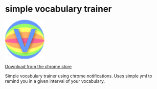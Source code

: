# simple vocabulary trainer

![Logo](/src/img/icon_128x128.png)

[Download from the chrome store](https://github.com/johannesjo/chrome-extension-simple-vocabulary-trainer)

Simple vocabulary trainer using chrome notifications. Uses simple yml to remind you in a given interval of your vocabulary.